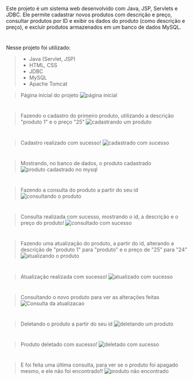 Este projeto é um sistema web desenvolvido com Java, JSP, Servlets e JDBC. Ele permite cadastrar novos produtos com descrição e preço, consultar produtos por ID e exibir os dados do produto (como descrição e preço), e excluir produtos armazenados em um banco de dados MySQL.

#

Nesse projeto foi utilizado:

> - Java (Servlet, JSP)
> - HTML, CSS
> - JDBC 
> - MySQL
> - Apache Tomcat

> Página inicial do projeto
![página inicial](https://github.com/user-attachments/assets/c8e92d7f-5d11-47da-a4b2-91d6ca7273ab)
#
> Fazendo o cadastro do primeiro produto, utilizando a descrição "produto 1" e o preço "25"
![cadastrando um produto](https://github.com/user-attachments/assets/83dfd6ab-6ec1-4ce5-960a-2a21b57d831e)
#
> Cadastro realizado com sucesso!
![cadastrado com sucesso](https://github.com/user-attachments/assets/be145931-eb57-4204-b58c-894737b6a0ab)
#
> Mostrando, no banco de dados, o produto cadastrado
![produto cadastrado no mysql](https://github.com/user-attachments/assets/a67040f6-8876-4361-8c8d-9f64d5f53ed2)
#
> Fazendo a consulta do produto a partir do seu id
![consultando o produto](https://github.com/user-attachments/assets/458f5d64-c7e8-4a51-aa3d-fa8cff5462bc)
#
> Consulta realizada com sucesso, mostrando o id, a descrição e o preço do produto!
![consultado com sucesso](https://github.com/user-attachments/assets/cf53c321-9ddb-4b4c-8b5d-9de88b6020ac)
#
> Fazendo uma atualização do produto, a partir do id, alterando a descrição de "produto 1" para "produto" e o preço de "25" para "24"
![atualizando o produto](https://github.com/user-attachments/assets/e65e5063-44b0-4b6c-8e21-dceb42d42436)
# 
> Atualização realizada com sucesso!
![atualizado com sucesso](https://github.com/user-attachments/assets/3279e7a1-eb40-4159-9f68-48d9d73a9729)
#
> Consultando o novo produto para ver as alterações feitas
![Consulta da atualizacao](https://github.com/user-attachments/assets/4766bc46-45b0-4725-ab15-74264c4ed89d)
#
> Deletando o produto a partir do seu id
![deletando um produto](https://github.com/user-attachments/assets/0b60e5f6-b402-4498-acc0-922b7a299350)
#
> Produto deletado com sucesso!
![deletado com sucesso](https://github.com/user-attachments/assets/dca60e3f-d6ec-437a-9a38-f838b73f4576)
#
> E foi feita uma última consulta, para ver se o produto foi apagado mesmo, e ele não foi encontrado!!
![produto não encontrado](https://github.com/user-attachments/assets/72b693a6-dff8-42ff-9b13-246a05271731)
